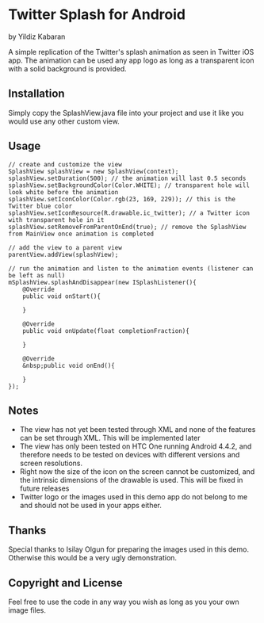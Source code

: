 # Twitter Splash for Android
by Yildiz Kabaran

A simple replication of the Twitter's splash animation as seen in Twitter iOS app. The animation can be used any app logo as long as a transparent icon with a solid background is provided.

## Installation

Simply copy the SplashView.java file into your project and use it like you would use any other custom view.

## Usage

```
// create and customize the view
SplashView splashView = new SplashView(context);
splashView.setDuration(500); // the animation will last 0.5 seconds
splashView.setBackgroundColor(Color.WHITE); // transparent hole will look white before the animation
splashView.setIconColor(Color.rgb(23, 169, 229)); // this is the Twitter blue color
splashView.setIconResource(R.drawable.ic_twitter); // a Twitter icon with transparent hole in it
splashView.setRemoveFromParentOnEnd(true); // remove the SplashView from MainView once animation is completed

// add the view to a parent view
parentView.addView(splashView);

// run the animation and listen to the animation events (listener can be left as null)
mSplashView.splashAndDisappear(new ISplashListener(){
	@Override
	public void onStart(){

	}
	
	@Override
	public void onUpdate(float completionFraction){

	}

	@Override
	&nbsp;public void onEnd(){

	}
});
```

## Notes

- The view has not yet been tested through XML and none of the features can be set through XML. This will be implemented later</li>
- The view has only been tested on HTC One running Android 4.4.2, and therefore needs to be tested on devices with different versions and screen resolutions.</li>
- Right now the size of the icon on the screen cannot be customized, and the intrinsic dimensions of the drawable is used. This will be fixed in future releases</li>
- Twitter logo or the images used in this demo app do not belong to me and should not be used in your apps either.</li>

## Thanks

Special thanks to Isilay Olgun for preparing the images used in this demo. Otherwise this would be a very ugly demonstration.

## Copyright and License

Feel free to use the code in any way you wish as long as you your own image files.
